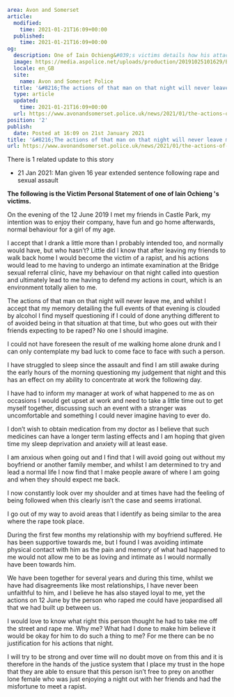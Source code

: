 ```yaml
area: Avon and Somerset
article:
  modified:
    time: 2021-01-21T16:09+00:00
  published:
    time: 2021-01-21T16:09+00:00
og:
  description: One of Iain Ochieng&#039;s victims details how his attack on her affected her&#8230;
  image: https://media.aspolice.net/uploads/production/20191025101629/Bristol-Crown-Court-1.jpeg
  locale: en_GB
  site:
    name: Avon and Somerset Police
  title: '&#8216;The actions of that man on that night will never leave me&#8217; | Avon and Somerset Police'
  type: article
  updated:
    time: 2021-01-21T16:09+00:00
  url: https://www.avonandsomerset.police.uk/news/2021/01/the-actions-of-that-man-on-that-night-will-never-leave-me/
position: '2'
publish:
  date: Posted at 16:09 on 21st January 2021
title: '&#8216;The actions of that man on that night will never leave me&#8217; | Avon and Somerset Police'
url: https://www.avonandsomerset.police.uk/news/2021/01/the-actions-of-that-man-on-that-night-will-never-leave-me/
```

There is 1 related update to this story

 * 21 Jan 2021: Man given 16 year extended sentence following rape and sexual assault

**The following is the Victim Personal Statement of one of Iain Ochieng 's victims.**

On the evening of the 12 June 2019 I met my friends in Castle Park, my intention was to enjoy their company, have fun and go home afterwards, normal behaviour for a girl of my age.

I accept that I drank a little more than I probably intended too, and normally would have, but who hasn’t? Little did I know that after leaving my friends to walk back home I would become the victim of a rapist, and his actions would lead to me having to undergo an intimate examination at the Bridge sexual referral clinic, have my behaviour on that night called into question and ultimately lead to me having to defend my actions in court, which is an environment totally alien to me.

The actions of that man on that night will never leave me, and whilst I accept that my memory detailing the full events of that evening is clouded by alcohol I find myself questioning if I could of done anything different to of avoided being in that situation at that time, but who goes out with their friends expecting to be raped? No one I should imagine.

I could not have foreseen the result of me walking home alone drunk and I can only contemplate my bad luck to come face to face with such a person.

I have struggled to sleep since the assault and find I am still awake during the early hours of the morning questioning my judgement that night and this has an effect on my ability to concentrate at work the following day.

I have had to inform my manager at work of what happened to me as on occasions I would get upset at work and need to take a little time out to get myself together, discussing such an event with a stranger was uncomfortable and something I could never imagine having to ever do.

I don’t wish to obtain medication from my doctor as I believe that such medicines can have a longer term lasting effects and I am hoping that given time my sleep deprivation and anxiety will at least ease.

I am anxious when going out and I find that I will avoid going out without my boyfriend or another family member, and whilst I am determined to try and lead a normal life I now find that I make people aware of where I am going and when they should expect me back.

I now constantly look over my shoulder and at times have had the feeling of being followed when this clearly isn’t the case and seems irrational.

I go out of my way to avoid areas that I identify as being similar to the area where the rape took place.

During the first few months my relationship with my boyfriend suffered. He has been supportive towards me, but I found I was avoiding intimate physical contact with him as the pain and memory of what had happened to me would not allow me to be as loving and intimate as I would normally have been towards him.

We have been together for several years and during this time, whilst we have had disagreements like most relationships, I have never been unfaithful to him, and I believe he has also stayed loyal to me, yet the actions on 12 June by the person who raped me could have jeopardised all that we had built up between us.

I would love to know what right this person thought he had to take me off the street and rape me. Why me? What had I done to make him believe it would be okay for him to do such a thing to me? For me there can be no justification for his actions that night.

I will try to be strong and over time will no doubt move on from this and it is therefore in the hands of the justice system that I place my trust in the hope that they are able to ensure that this person isn’t free to prey on another lone female who was just enjoying a night out with her friends and had the misfortune to meet a rapist.
